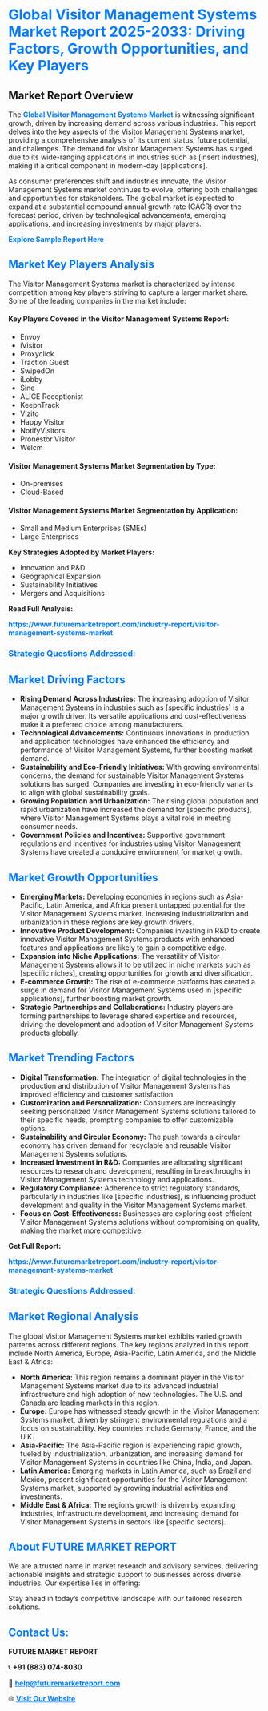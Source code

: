 <h1 style="color: #007BFF;">Global Visitor Management Systems Market Report 2025-2033: Driving Factors, Growth Opportunities, and Key Players</h1>

<section id="overview">
<h2>Market Report Overview</h2>
<p>The <a href="https://www.futuremarketreport.com/industry-report/visitor-management-systems-market" style="color: #007BFF; text-decoration: none;"><strong>Global Visitor Management Systems Market</strong></a> is witnessing significant growth, driven by increasing demand across various industries. This report delves into the key aspects of the Visitor Management Systems market, providing a comprehensive analysis of its current status, future potential, and challenges. The demand for Visitor Management Systems has surged due to its wide-ranging applications in industries such as [insert industries], making it a critical component in modern-day [applications].</p>
<p>As consumer preferences shift and industries innovate, the Visitor Management Systems market continues to evolve, offering both challenges and opportunities for stakeholders. The global market is expected to expand at a substantial compound annual growth rate (CAGR) over the forecast period, driven by technological advancements, emerging applications, and increasing investments by major players.</p>
</section>

<section id="overview">
<p><a href="https://www.futuremarketreport.com/request-sample/reportId=101112" style="color: #007BFF; text-decoration: none;"><strong>Explore Sample Report Here</strong></a></p>
</section>

<section id="key-players">
<h2 style="color: #007BFF;">Market Key Players Analysis</h2>
<p>The Visitor Management Systems market is characterized by intense competition among key players striving to capture a larger market share. Some of the leading companies in the market include:</p>
<h4>Key Players Covered in the Visitor Management Systems Report:</h4>
<ul><li>Envoy</li><li>iVisitor</li><li>Proxyclick</li><li>Traction Guest</li><li>SwipedOn</li><li>iLobby</li><li>Sine</li><li>ALICE Receptionist</li><li>KeepnTrack</li><li>Vizito</li><li>Happy Visitor</li><li>NotifyVisitors</li><li>Pronestor Visitor</li><li>Welcm</li></ul>
<h4>Visitor Management Systems Market Segmentation by Type:</h4>
<ul><li>On-premises</li><li>Cloud-Based</li></ul>

<h4>Visitor Management Systems Market Segmentation by Application:</h4>
<ul><li>Small and Medium Enterprises (SMEs)</li><li>Large Enterprises</li></ul>
<p><strong>Key Strategies Adopted by Market Players:</strong></p>
<ul>
<li>Innovation and R&D</li>
<li>Geographical Expansion</li>
<li>Sustainability Initiatives</li>
<li>Mergers and Acquisitions</li>
</ul>
</section>

<section>
<p><strong>Read Full Analysis: </strong></p><a href="https://www.futuremarketreport.com/industry-report/visitor-management-systems-market" style="color: #007BFF; text-decoration: none;"><strong>https://www.futuremarketreport.com/industry-report/visitor-management-systems-market</strong></a>
<h3 style="color: #007BFF;">Strategic Questions Addressed:</h3>
</section>

<section id="driving-factors">
<h2 style="color: #007BFF;">Market Driving Factors</h2>
<ul>
<li><strong>Rising Demand Across Industries:</strong> The increasing adoption of Visitor Management Systems in industries such as [specific industries] is a major growth driver. Its versatile applications and cost-effectiveness make it a preferred choice among manufacturers.</li>
<li><strong>Technological Advancements:</strong> Continuous innovations in production and application technologies have enhanced the efficiency and performance of Visitor Management Systems, further boosting market demand.</li>
<li><strong>Sustainability and Eco-Friendly Initiatives:</strong> With growing environmental concerns, the demand for sustainable Visitor Management Systems solutions has surged. Companies are investing in eco-friendly variants to align with global sustainability goals.</li>
<li><strong>Growing Population and Urbanization:</strong> The rising global population and rapid urbanization have increased the demand for [specific products], where Visitor Management Systems plays a vital role in meeting consumer needs.</li>
<li><strong>Government Policies and Incentives:</strong> Supportive government regulations and incentives for industries using Visitor Management Systems have created a conducive environment for market growth.</li>
</ul>
</section>

<section id="growth-opportunities">
<h2 style="color: #007BFF;">Market Growth Opportunities</h2>
<ul>
<li><strong>Emerging Markets:</strong> Developing economies in regions such as Asia-Pacific, Latin America, and Africa present untapped potential for the Visitor Management Systems market. Increasing industrialization and urbanization in these regions are key growth drivers.</li>
<li><strong>Innovative Product Development:</strong> Companies investing in R&D to create innovative Visitor Management Systems products with enhanced features and applications are likely to gain a competitive edge.</li>
<li><strong>Expansion into Niche Applications:</strong> The versatility of Visitor Management Systems allows it to be utilized in niche markets such as [specific niches], creating opportunities for growth and diversification.</li>
<li><strong>E-commerce Growth:</strong> The rise of e-commerce platforms has created a surge in demand for Visitor Management Systems used in [specific applications], further boosting market growth.</li>
<li><strong>Strategic Partnerships and Collaborations:</strong> Industry players are forming partnerships to leverage shared expertise and resources, driving the development and adoption of Visitor Management Systems products globally.</li>
</ul>
</section>

<section id="trending-factors">
<h2 style="color: #007BFF;">Market Trending Factors</h2>
<ul>
<li><strong>Digital Transformation:</strong> The integration of digital technologies in the production and distribution of Visitor Management Systems has improved efficiency and customer satisfaction.</li>
<li><strong>Customization and Personalization:</strong> Consumers are increasingly seeking personalized Visitor Management Systems solutions tailored to their specific needs, prompting companies to offer customizable options.</li>
<li><strong>Sustainability and Circular Economy:</strong> The push towards a circular economy has driven demand for recyclable and reusable Visitor Management Systems solutions.</li>
<li><strong>Increased Investment in R&D:</strong> Companies are allocating significant resources to research and development, resulting in breakthroughs in Visitor Management Systems technology and applications.</li>
<li><strong>Regulatory Compliance:</strong> Adherence to strict regulatory standards, particularly in industries like [specific industries], is influencing product development and quality in the Visitor Management Systems market.</li>
<li><strong>Focus on Cost-Effectiveness:</strong> Businesses are exploring cost-efficient Visitor Management Systems solutions without compromising on quality, making the market more competitive.</li>
</ul>
</section>

<section>
<p><strong>Get Full Report: </strong></p><a href="https://www.futuremarketreport.com/industry-report/visitor-management-systems-market" style="color: #007BFF; text-decoration: none;"><strong>https://www.futuremarketreport.com/industry-report/visitor-management-systems-market</strong></a>
<h3 style="color: #007BFF;">Strategic Questions Addressed:</h3>
</section>


<section id="regional-analysis">
<h2 style="color: #007BFF;">Market Regional Analysis</h2>
<p>The global Visitor Management Systems market exhibits varied growth patterns across different regions. The key regions analyzed in this report include North America, Europe, Asia-Pacific, Latin America, and the Middle East & Africa:</p>
<ul>
<li><strong>North America:</strong> This region remains a dominant player in the Visitor Management Systems market due to its advanced industrial infrastructure and high adoption of new technologies. The U.S. and Canada are leading markets in this region.</li>
<li><strong>Europe:</strong> Europe has witnessed steady growth in the Visitor Management Systems market, driven by stringent environmental regulations and a focus on sustainability. Key countries include Germany, France, and the U.K.</li>
<li><strong>Asia-Pacific:</strong> The Asia-Pacific region is experiencing rapid growth, fueled by industrialization, urbanization, and increasing demand for Visitor Management Systems in countries like China, India, and Japan.</li>
<li><strong>Latin America:</strong> Emerging markets in Latin America, such as Brazil and Mexico, present significant opportunities for the Visitor Management Systems market, supported by growing industrial activities and investments.</li>
<li><strong>Middle East & Africa:</strong> The region’s growth is driven by expanding industries, infrastructure development, and increasing demand for Visitor Management Systems in sectors like [specific sectors].</li>
</ul>
</section>

<footer>
<h2 style="color: #007BFF;">About FUTURE MARKET REPORT</h2>
<p>We are a trusted name in market research and advisory services, delivering actionable insights and strategic support to businesses across diverse industries. Our expertise lies in offering:</p>

<p>Stay ahead in today’s competitive landscape with our tailored research solutions.</p>

<h2 style="color: #007BFF;">Contact Us:</h2>
<p><strong>FUTURE MARKET REPORT</strong></p>
<p>📞 <strong>+91 (883) 074-8030</strong></p>
<p>📧 <strong><a href="mailto:help@futuremarketreport.com" style="color: #007BFF;">help@futuremarketreport.com</a></strong></p>
<p>🌐 <strong><a href="https://www.futuremarketreport.com/" style="color: #007BFF;">Visit Our Website</a></strong></p>
</footer>